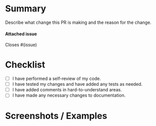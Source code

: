 # Summary

Describe what change this PR is making and the reason for the change.

#### Attached issue

Closes #(issue)

# Checklist

- [ ] I have performed a self-review of my code.
- [ ] I have tested my changes and have added any tests as needed.
- [ ] I have added comments in hard-to-understand areas.
- [ ] I have made any necessary changes to documentation.

# Screenshots / Examples
